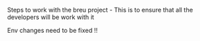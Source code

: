 Steps to work with the breu project - This is to ensure that all the developers will be work with it

Env changes need to be fixed !!
